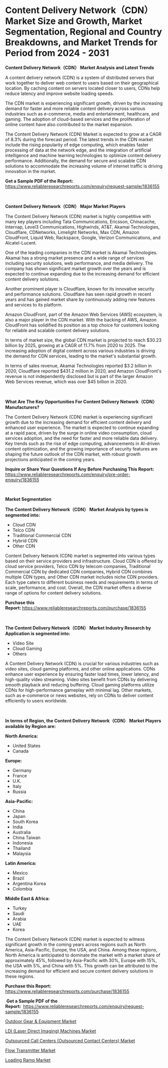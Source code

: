<p><h1>Content Delivery Network（CDN） Market Size and Growth, Market Segmentation, Regional and Country Breakdowns, and Market Trends for Period from 2024 -  2031</h1></p><p><strong>Content Delivery Network（CDN） Market Analysis and Latest Trends</strong></p>
<p><p>A content delivery network (CDN) is a system of distributed servers that work together to deliver web content to users based on their geographical location. By caching content on servers located closer to users, CDNs help reduce latency and improve website loading speeds.</p><p>The CDN market is experiencing significant growth, driven by the increasing demand for faster and more reliable content delivery across various industries such as e-commerce, media and entertainment, healthcare, and gaming. The adoption of cloud-based services and the proliferation of online content have also contributed to the market expansion.</p><p>The Content Delivery Network (CDN) Market is expected to grow at a CAGR of 8.3% during the forecast period. The latest trends in the CDN market include the rising popularity of edge computing, which enables faster processing of data at the network edge, and the integration of artificial intelligence and machine learning technologies to optimize content delivery performance. Additionally, the demand for secure and scalable CDN solutions to accommodate the increasing volume of internet traffic is driving innovation in the market.</p></p>
<p><strong>Get a Sample PDF of the Report:&nbsp;</strong> <a href="https://www.reliableresearchreports.com/enquiry/request-sample/1836155">https://www.reliableresearchreports.com/enquiry/request-sample/1836155</a></p>
<p>&nbsp;</p>
<p><strong>Content Delivery Network（CDN） Major Market Players</strong></p>
<p><p>The Content Delivery Network (CDN) market is highly competitive with many key players including Tata Communications, Ericsson, Chinacache, Internap, Level3 Communications, Highwinds, AT&T, Akamai Technologies, Cloudflare, CDNetworks, Limelight Networks, Max CDN, Amazon CloudFront, Liquid Web, Rackspace, Google, Verizon Communications, and Alcatel-Lucent.</p><p>One of the leading companies in the CDN market is Akamai Technologies. Akamai has a strong market presence and a wide range of services including security solutions, web performance, and media delivery. The company has shown significant market growth over the years and is expected to continue expanding due to the increasing demand for efficient content delivery solutions.</p><p>Another prominent player is Cloudflare, known for its innovative security and performance solutions. Cloudflare has seen rapid growth in recent years and has gained market share by continuously adding new features and services to its platform.</p><p>Amazon CloudFront, part of the Amazon Web Services (AWS) ecosystem, is also a major player in the CDN market. With the backing of AWS, Amazon CloudFront has solidified its position as a top choice for customers looking for reliable and scalable content delivery solutions.</p><p>In terms of market size, the global CDN market is projected to reach $30.23 billion by 2025, growing at a CAGR of 11.7% from 2020 to 2025. The increasing adoption of digital content across various industries is driving the demand for CDN services, leading to the market's substantial growth.</p><p>In terms of sales revenue, Akamai Technologies reported $3.2 billion in 2020, Cloudflare reported $431.2 million in 2020, and Amazon CloudFront's revenue is not independently disclosed but is part of the larger Amazon Web Services revenue, which was over $45 billion in 2020.</p></p>
<p>&nbsp;</p>
<p><strong>What Are The Key Opportunities For Content Delivery Network（CDN） Manufacturers?</strong></p>
<p><p>The Content Delivery Network (CDN) market is experiencing significant growth due to the increasing demand for efficient content delivery and enhanced user experience. The market is expected to continue expanding at a rapid pace, driven by the surge in online video consumption, cloud services adoption, and the need for faster and more reliable data delivery. Key trends such as the rise of edge computing, advancements in AI-driven content optimization, and the growing importance of security features are shaping the future outlook of the CDN market, with robust growth projections anticipated in the coming years.</p></p>
<p><strong>Inquire or Share Your Questions If Any Before Purchasing This Report:</strong> <a href="https://www.reliableresearchreports.com/enquiry/pre-order-enquiry/1836155">https://www.reliableresearchreports.com/enquiry/pre-order-enquiry/1836155</a></p>
<p>&nbsp;</p>
<p><strong>Market Segmentation</strong></p>
<p><strong>The Content Delivery Network（CDN） Market Analysis by types is segmented into:</strong></p>
<p><ul><li>Cloud CDN</li><li>Telco CDN</li><li>Traditional Commercial CDN</li><li>Hybrid CDN</li><li>Other CDN</li></ul></p>
<p><p>Content Delivery Network (CDN) market is segmented into various types based on their service providers and infrastructure. Cloud CDN is offered by cloud service providers, Telco CDN by telecom companies, Traditional Commercial CDN by dedicated CDN companies, Hybrid CDN combines multiple CDN types, and Other CDN market includes niche CDN providers. Each type caters to different business needs and requirements in terms of scale, performance, and cost. Overall, the CDN market offers a diverse range of options for content delivery solutions.</p></p>
<p><strong>Purchase this Report:&nbsp;</strong><a href="https://www.reliableresearchreports.com/purchase/1836155">https://www.reliableresearchreports.com/purchase/1836155</a></p>
<p>&nbsp;</p>
<p><strong>The Content Delivery Network（CDN） Market Industry Research by Application is segmented into:</strong></p>
<p><ul><li>Video Site</li><li>Cloud Gaming</li><li>Others</li></ul></p>
<p><p>A Content Delivery Network (CDN) is crucial for various industries such as video sites, cloud gaming platforms, and other online applications. CDNs enhance user experience by ensuring faster load times, lower latency, and high-quality video streaming. Video sites benefit from CDNs by delivering smooth playback and reducing buffering. Cloud gaming platforms utilize CDNs for high-performance gameplay with minimal lag. Other markets, such as e-commerce or news websites, rely on CDNs to deliver content efficiently to users worldwide.</p></p>
<p>&nbsp;</p>
<p><strong>In terms of Region, the Content Delivery Network（CDN） Market Players available by Region are:</strong></p>
<p>
    <p> <strong> North America: </strong>
        <ul>
            <li>United States</li>
            <li>Canada</li>
        </ul>
        </p> 
    <p> <strong> Europe: </strong>
        <ul>
            <li>Germany</li>
            <li>France</li>
            <li>U.K.</li>
            <li>Italy</li>
            <li>Russia</li>
        </ul>
        </p> 
    <p> <strong> Asia-Pacific: </strong>
        <ul>
            <li>China</li>
            <li>Japan</li>
            <li>South Korea</li>
            <li>India</li>
            <li>Australia</li>
            <li>China Taiwan</li>
            <li>Indonesia</li>
            <li>Thailand</li>
            <li>Malaysia</li>
        </ul>
        </p> 
    <p> <strong> Latin America: </strong>
        <ul>
            <li>Mexico</li>
            <li>Brazil</li>
            <li>Argentina Korea</li>
            <li>Colombia</li>
        </ul>
        </p> 
    <p> <strong> Middle East & Africa: </strong>
        <ul>
            <li>Turkey</li>
            <li>Saudi</li>
            <li>Arabia</li>
            <li>UAE</li>
            <li>Korea</li>
        </ul>
    </p>
    </p>
<p><p>The Content Delivery Network (CDN) market is expected to witness significant growth in the coming years across regions such as North America, Asia-Pacific, Europe, the USA, and China. Among these regions, North America is anticipated to dominate the market with a market share of approximately 45%, followed by Asia-Pacific with 30%, Europe with 15%, the USA with 5%, and China with 5%. This growth can be attributed to the increasing demand for efficient and secure content delivery solutions in these regions.</p></p>
<p><strong>Purchase this Report: </strong><a href="https://www.reliableresearchreports.com/purchase/1836155">https://www.reliableresearchreports.com/purchase/1836155</a></p>
<p>&nbsp;<strong>Get a Sample PDF of the Report:&nbsp;&nbsp;</strong><a href="https://www.reliableresearchreports.com/enquiry/request-sample/1836155">https://www.reliableresearchreports.com/enquiry/request-sample/1836155</a></p>
<p><strong></strong></p>
<p><p><a href="https://github.com/Paul14Anderson63/Market-Research-Report-List-3/blob/main/outdoor-gear-equipment-market.md">Outdoor Gear & Equipment Market</a></p><p><a href="https://github.com/guneycigdem35/Market-Research-Report-List-2/blob/main/ldi-laser-direct-imaging-machines-market.md">LDI (Laser Direct Imaging) Machines Market</a></p><p><a href="https://github.com/mabutironaldo/Market-Research-Report-List-3/blob/main/outsourced-call-centers-outsourced-contact-centers-market.md">Outsourced Call Centers (Outsourced Contact Centers) Market</a></p><p><a href="https://issuu.com/reportprime-2/docs/flow-transmitter-market-size-2030.pptx">Flow Transmitter Market</a></p><p><a href="https://issuu.com/reportprime-2/docs/loading-ramp-market-size-2030.pptx">Loading Ramp Market</a></p></p>